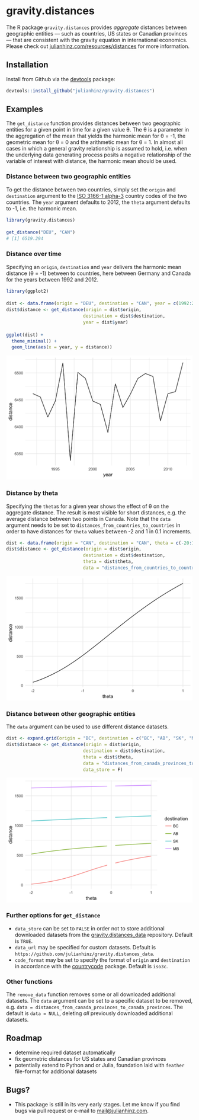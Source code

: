 # gravity.distances

The R package `gravity.distances` provides *aggregate* distances between geographic entities — such as countries, US states or Canadian provinces — that are consistent with the gravity equation in international economics. Please check out [julianhinz.com/resources/distances](julianhinz.com/resources/distances) for more information.

## Installation

Install from Github via the [devtools](https://devtools.r-lib.org) package:
```R
devtools::install_github("julianhinz/gravity.distances")
```

## Examples

The `get_distance` function provides distances between two geographic entities for a given point in time for a given value &theta;. The &theta; is a parameter in the aggregation of the mean that yields the harmonic mean for &theta; = -1, the geometric mean for &theta; = 0 and the arithmetic mean for &theta; = 1. In almost all cases in which a general gravity relationship is assumed to hold, i.e. when the underlying data generating process posits a negative relationship of the variable of interest with distance, the harmonic mean should be used.

### Distance between two geographic entities

To get the distance between two countries, simply set the `origin` and `destination` argument to the [ISO 3166-1 alpha-3](https://en.wikipedia.org/wiki/ISO_3166-1_alpha-3) country codes of the two countries. The `year` argument defaults to 2012, the `theta` argument defaults to -1, i.e. the harmonic mean.

```R
library(gravity.distances)

get_distance("DEU", "CAN")
# [1] 6519.294
```


### Distance over time

Specifying an `origin`, `destination` and `year` delivers the harmonic mean distance (&theta; = -1) between to countries, here between Germany and Canada for the years between 1992 and 2012.

```R
library(ggplot2)

dist <- data.frame(origin = "DEU", destination = "CAN", year = c(1992:2012))
dist$distance <- get_distance(origin = dist$origin,
                             destination = dist$destination,
                             year = dist$year)

ggplot(dist) +
  theme_minimal() +
  geom_line(aes(x = year, y = distance))

```
![Distance over time](tools/README_plot1.png)

### Distance by theta

Specifying the `theta`s for a given year shows the effect of &theta; on the aggregate distance. The result is most visible for short distances, e.g. the average distance between two points in Canada. Note that the `data` argument needs to be set to `distances_from_countries_to_countries` in order to have distances for `theta` values between -2 and 1 in 0.1 increments.

```R
dist <- data.frame(origin = "CAN", destination = "CAN", theta = c(-20:10)/10)
dist$distance <- get_distance(origin = dist$origin,
                             destination = dist$destination,
                             theta = dist$theta,
                             data = "distances_from_countries_to_countries")
```
![Distance over time](tools/README_plot2.png)

### Distance between other geographic entities

The `data` argument can be used to use different distance datasets.

```R
dist <- expand.grid(origin = "BC", destination = c("BC", "AB", "SK", "MB"), theta = c(-20:10)/10)
dist$distance <- get_distance(origin = dist$origin,
                             destination = dist$destination,
                             theta = dist$theta,
                             data = "distances_from_canada_provinces_to_canada_provinces",
                             data_store = F)
```
![Distance over time](tools/README_plot3.png)

### Further options for `get_distance`

* `data_store` can be set to `FALSE` in order not to store additional downloaded datasets from the [gravity.distances_data](https://github.com/julianhinz/gravity.distances_data) repository. Default is `TRUE`.
* `data_url` may be specified for custom datasets. Default is `https://github.com/julianhinz/gravity.distances_data`.
* `code_format` may be set to specify the format of `origin` and `destination` in accordance with the [countrycode](https://github.com/vincentarelbundock/countrycode) package. Default is `iso3c`.

### Other functions

The `remove_data` function removes some or all downloaded additional datasets. The `data` argument can be set to a specific dataset to be removed, e.g. `data = distances_from_canada_provinces_to_canada_provinces`. The default is `data = NULL`, deleting *all* previously downloaded additional datasets.

## Roadmap

* determine required dataset automatically
* fix geometric distances for US states and Canadian provinces
* potentially extend to Python and or Julia, foundation laid with `feather` file-format for additional datasets

## Bugs?

* This package is still in its very early stages. Let me know if you find bugs via pull request or e-mail to [mail@julianhinz.com](mailto:mail@julianhinz.com).
